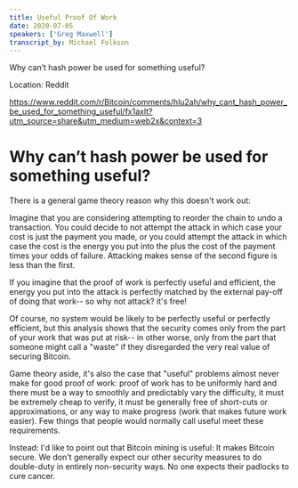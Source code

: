 ```yaml
---
title: Useful Proof Of Work 
date: 2020-07-05
speakers: ['Greg Maxwell']
transcript_by: Michael Folkson
---
```


Why can’t hash power be used for something useful?

Location: Reddit

https://www.reddit.com/r/Bitcoin/comments/hlu2ah/why_cant_hash_power_be_used_for_something_useful/fx1axlt?utm_source=share&utm_medium=web2x&context=3

# Why can’t hash power be used for something useful?

There is a general game theory reason why this doesn't work out:

Imagine that you are considering attempting to reorder the chain to undo a transaction. You could decide to not attempt the attack in which case your cost is just the payment you made, or you could attempt the attack in which case the cost is the energy you put into the plus the cost of the payment times your odds of failure. Attacking makes sense of the second figure is less than the first.

If you imagine that the proof of work is perfectly useful and efficient, the energy you put into the attack is perfectly matched by the external pay-off of doing that work-- so why not attack? it's free!

Of course, no system would be likely to be perfectly useful or perfectly efficient, but this analysis shows that the security comes only from the part of your work that was put at risk-- in other worse, only from the part that someone might call a "waste" if they disregarded the very real value of securing Bitcoin.

Game theory aside, it's also the case that "useful" problems almost never make for good proof of work: proof of work has to be uniformly hard and there must be a way to smoothly and predictably vary the difficulty, it must be extremely cheap to verify, it must be generally free of short-cuts or approximations, or any way to make progress (work that makes future work easier). Few things that people would normally call useful meet these requirements.

Instead: I'd like to point out that Bitcoin mining is useful: It makes Bitcoin secure. We don't generally expect our other security measures to do double-duty in entirely non-security ways. No one expects their padlocks to cure cancer.
